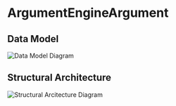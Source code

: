 # ArgumentEngineArgument

## Data Model
![Data Model Diagram](http://www.plantuml.com/plantuml/proxy?src=https://raw.githubusercontent.com/evanplett/ArgumentEngine/Initial/doc/data_model.txt?changethistoupdate=1)

## Structural Architecture
![Structural Arcitecture Diagram](http://www.plantuml.com/plantuml/proxy?src=https://raw.githubusercontent.com/evanplett/ArgumentEngine/Initial/doc/structural_architecture.txt?changethistoupdate=1)
